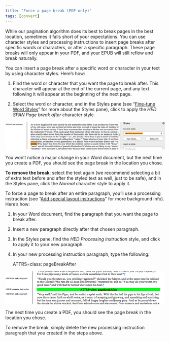```yaml
---
title: "Force a page break (PDF-only)"
tags: [convert]
---
```

 
<html><body><section data-type="chapter" class="hsecchapter" data-hederis-type="hsecchapter" id="force-page-break" data-pi-attrs="id: force-page-break; data-tags: convert;" role="doc-chapter" data-tags="convert" data-author-name=" " data-book-title=" " title="Force a page break (PDF-only)"><p class="hblkp" data-hederis-type="hblkp" id="pdqmvvcBK">While our pagination algorithm does its best to break pages in the best location, sometimes it falls short of your expectations. You can use character styles and processing instructions to insert page breaks after specific words or characters, or after a specific paragraph. These page breaks will only appear in your PDF, and your EPUB will still reflow and break naturally.</p><section class="hwprsubsection" data-hederis-type="hwprsubsection" id="p6tj80Igx" data-type="subsection" title="Subsection 1"><p class="hblkp" data-hederis-type="hblkp" id="pSnXlSzOa">You can insert a page break after a specific word or character in your text by using character styles. Here&#8217;s how:</p><ol class="hwprnumlist" data-hederis-type="hwprnumlist" id="pOjYHDCO2"><li class="hblkoli" data-hederis-type="hblkoli" id="li05y8bGtd"><p class="hblkoli" data-hederis-type="hblklip" id="pzWxMlGCB">Find the word or character that you want the page to break after. This character will appear at the end of the current page, and any text following it will appear at the beginning of the next page.</p></li><li class="hblkoli" data-hederis-type="hblkoli" id="li8sLfN7T3"><p class="hblkoli" data-hederis-type="hblklip" id="pcYH0wLWl">Select the word or character, and in the Styles pane (see &#8220;<a href="{% link _docs/fine-tune-styles.md %}" class="hspana" data-hederis-type="hspana" id="pepNT63Aq">Fine-tune Word Styles</a>&#8221; for more about the Styles pane), click to apply the <em data-hederis-type="hspanem" id="pbnsShJOO">HED SPAN <em class="hspanem" data-hederis-type="hspanem" id="pHAeM7X1S">Page break after </em></em>character style<em class="hspanem" data-hederis-type="hspanem" id="pAnxAmwoE">.</em></p></li></ol><img data-hederis-type="hblkimg" class="hblkimg" id="pcuBMLrff" src="/images/forcecharbr.png" data-img-src="/images/forcecharbr.png"/><p class="hblkp" data-hederis-type="hblkp" id="pz18mYbsS">You won&#8217;t notice a major change in your Word document, but the next time you create a PDF, you should see the page break in the location you chose.</p><p class="hblkp" data-hederis-type="hblkp" id="pYV2wPAzt"><strong data-hederis-type="hspanstrong" id="pQDZ1zdxE">To remove the break</strong>: select the text again (we recommend selecting a bit of extra text before and after the styled text as well, just to be safe), and in the Styles pane, click the <em class="hspanem" data-hederis-type="hspanem" id="pYmOGtJ33">Normal</em> character style to apply it.</p></section><section class="hwprsubsection" data-hederis-type="hwprsubsection" id="plt4TBNw4" data-type="subsection" title="Subsection 2"><p class="hblkp" data-hederis-type="hblkp" id="pJ0kuss0m">To force a page to break after an entire paragraph, you&#8217;ll use a processing instruction (see &#8220;<a href="{% link _docs/custom-design.md %}" class="hspana" data-hederis-type="hspana" id="psMcPhIiA">Add special layout instructions</a>&#8221; for more background info). Here&#8217;s how:</p><ol class="hwprnumlist" data-hederis-type="hwprnumlist" id="pLXQqZUpS"><li class="hblkoli" data-hederis-type="hblkoli" id="liK2ozjOPq"><p class="hblkoli" data-hederis-type="hblklip" id="pSTSmOCay">In your Word document, find the paragraph that you want the page to break after.</p></li><li class="hblkoli" data-hederis-type="hblkoli" id="licw8KZ4L7"><p class="hblkoli" data-hederis-type="hblklip" id="pA1N8WIsN">Insert a new paragraph directly after that chosen paragraph.</p></li><li class="hblkoli" data-hederis-type="hblkoli" id="liQ75TcbKj"><p class="hblkoli" data-hederis-type="hblklip" id="pQofmd3MH">In the Styles pane, find the <em class="hspanem" data-hederis-type="hspanem" id="pKXCVM6Wk">HED Processing instruction</em> style, and click to apply it to your new paragraph.</p></li><li class="hblkoli" data-hederis-type="hblkoli" id="litMzJRSi8"><p class="hblkoli" data-hederis-type="hblklip" id="p2ET8DKVR">In your new processing instruction paragraph, type the following:</p><div class="hwprliteral" data-hederis-type="hwprliteral" id="p2IqhBgdz" data-type="programlisting" role="doc-example"><p class="hblkp" data-hederis-type="hblkp" id="p2xQwzY3I">ATTRS=class: pageBreakAfter</p></div></li></ol><img data-hederis-type="hblkimg" class="hblkimg" id="pVX0oF87O" src="/images/forcebr.png" data-img-src="/images/forcebr.png"/><p class="hblkp" data-hederis-type="hblkp" id="ptXUDBZ3P">The next time you create a PDF, you should see the page break in the location you chose.</p><p class="hblkp" data-hederis-type="hblkp" id="pG92YHMjC">To remove the break, simply delete the new processing instruction paragraph that you created in the steps above.</p></section></section></body></html>
